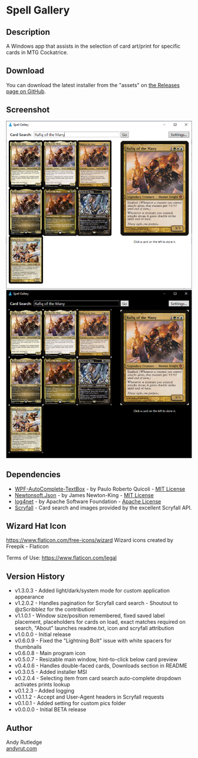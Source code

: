 # Spell Gallery

## Description
A Windows app that assists in the selection of card art/print for specific cards in MTG Cockatrice.

## Download

You can download the latest installer from the "assets" on [the Releases page on GitHub](https://github.com/andyrut/spell-gallery/releases).

## Screenshot
![Spell Gallery screenshot](https://raw.githubusercontent.com/andyrut/spell-gallery/master/screenshot.png "Spell Gallery screenshot")
![Spell Gallery screenshot (dark mode)](https://raw.githubusercontent.com/andyrut/spell-gallery/master/screenshot-dark.png "Spell Gallery screenshot (dark mode)")

## Dependencies
- [WPF-AutoComplete-TextBox](https://github.com/quicoli/WPF-AutoComplete-TextBox) - by Paulo Roberto Quicoli - [MIT License](https://github.com/quicoli/WPF-AutoComplete-TextBox?tab=MIT-1-ov-file)
- [Newtonsoft.Json](https://github.com/JamesNK/Newtonsoft.Json) - by James Newton-King - [MIT License](https://github.com/JamesNK/Newtonsoft.Json?tab=MIT-1-ov-file)
- [log4net](https://github.com/apache/logging-log4net) - by Apache Software Foundation - [Apache License](https://github.com/apache/logging-log4net?tab=Apache-2.0-1-ov-file)
- [Scryfall](https://scryfall.com) - Card search and images provided by the excellent Scryfall API.

## Wizard Hat Icon

https://www.flaticon.com/free-icons/wizard
Wizard icons created by Freepik - Flaticon

Terms of Use: https://www.flaticon.com/legal

## Version History
- v1.3.0.3 - Added light/dark/system mode for custom application appearance
- v1.2.0.2 - Handles pagination for Scryfall card search - Shoutout to @zScribblez for the contribution!
- v1.1.0.1 - Window size/position remembered, fixed saved label placement, placeholders for cards on load, exact matches required on search, "About" launches readme.txt, icon and scryfall attribution
- v1.0.0.0 - Initial release
- v0.6.0.9 - Fixed the "Lightning Bolt" issue with white spacers for thumbnails
- v0.6.0.8 - Main program icon
- v0.5.0.7 - Resizable main window, hint-to-click below card preview
- v0.4.0.6 - Handles double-faced cards, Downloads section in README
- v0.3.0.5 - Added installer MSI
- v0.2.0.4 - Selecting item from card search auto-complete dropdown activates prints lookup
- v0.1.2.3 - Added logging
- v0.1.1.2 - Accept and User-Agent headers in Scryfall requests
- v0.1.0.1 - Added setting for custom pics folder
- v0.0.0.0 - Initial BETA release

## Author
Andy Rutledge\
[andyrut.com](https://www.andyrut.com)